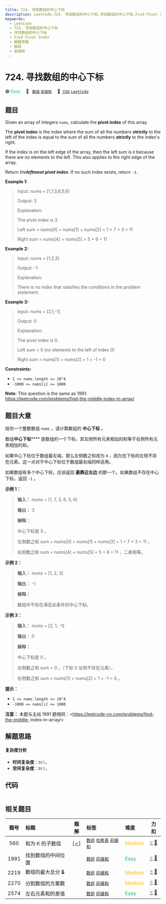 ```yaml
---
title: 724. 寻找数组的中心下标
description: LeetCode,724. 寻找数组的中心下标,寻找数组的中心下标,Find Pivot Index,解题思路,数组,前缀和
keywords:
  - LeetCode
  - 724. 寻找数组的中心下标
  - 寻找数组的中心下标
  - Find Pivot Index
  - 解题思路
  - 数组
  - 前缀和
---
```


# 724. 寻找数组的中心下标

🟢 <font color=#15bd66>Easy</font>&emsp; 🔖&ensp; [`数组`](/tag/array.md) [`前缀和`](/tag/prefix-sum.md)&emsp; 🔗&ensp;[`力扣`](https://leetcode.cn/problems/find-pivot-index) [`LeetCode`](https://leetcode.com/problems/find-pivot-index)

## 题目

Given an array of integers `nums`, calculate the **pivot index** of this
array.

The **pivot index** is the index where the sum of all the numbers **strictly**
to the left of the index is equal to the sum of all the numbers **strictly**
to the index's right.

If the index is on the left edge of the array, then the left sum is `0`
because there are no elements to the left. This also applies to the right edge
of the array.

Return _the**leftmost pivot index**_. If no such index exists, return `-1`.



**Example 1:**

> Input: nums = [1,7,3,6,5,6]
> 
> Output: 3
> 
> Explanation:
> 
> The pivot index is 3.
> 
> Left sum = nums[0] + nums[1] + nums[2] = 1 + 7 + 3 = 11
> 
> Right sum = nums[4] + nums[5] = 5 + 6 = 11

**Example 2:**

> Input: nums = [1,2,3]
> 
> Output: -1
> 
> Explanation:
> 
> There is no index that satisfies the conditions in the problem statement.

**Example 3:**

> Input: nums = [2,1,-1]
> 
> Output: 0
> 
> Explanation:
> 
> The pivot index is 0.
> 
> Left sum = 0 (no elements to the left of index 0)
> 
> Right sum = nums[1] + nums[2] = 1 + -1 = 0

**Constraints:**

  * `1 <= nums.length <= 10^4`
  * `-1000 <= nums[i] <= 1000`



**Note:** This question is the same as 1991:
<https://leetcode.com/problems/find-the-middle-index-in-array/>


## 题目大意

给你一个整数数组 `nums` ，请计算数组的 **中心下标** 。

数组**中心下标****** 是数组的一个下标，其左侧所有元素相加的和等于右侧所有元素相加的和。

如果中心下标位于数组最左端，那么左侧数之和视为 `0` ，因为在下标的左侧不存在元素。这一点对于中心下标位于数组最右端同样适用。

如果数组有多个中心下标，应该返回 **最靠近左边** 的那一个。如果数组不存在中心下标，返回 `-1` 。



**示例 1：**

> 
> 
> 
> 
> 
> **输入：** nums = [1, 7, 3, 6, 5, 6]
> 
> **输出：** 3
> 
> **解释：**
> 
> 中心下标是 3 。
> 
> 左侧数之和 sum = nums[0] + nums[1] + nums[2] = 1 + 7 + 3 = 11 ，
> 
> 右侧数之和 sum = nums[4] + nums[5] = 5 + 6 = 11 ，二者相等。
> 
> 

**示例 2：**

> 
> 
> 
> 
> 
> **输入：** nums = [1, 2, 3]
> 
> **输出：** -1
> 
> **解释：**
> 
> 数组中不存在满足此条件的中心下标。

**示例 3：**

> 
> 
> 
> 
> 
> **输入：** nums = [2, 1, -1]
> 
> **输出：** 0
> 
> **解释：**
> 
> 中心下标是 0 。
> 
> 左侧数之和 sum = 0 ，（下标 0 左侧不存在元素），
> 
> 右侧数之和 sum = nums[1] + nums[2] = 1 + -1 = 0 。



**提示：**

  * `1 <= nums.length <= 10^4`
  * `-1000 <= nums[i] <= 1000`



**注意：** 本题与主站 1991 题相同：<https://leetcode-cn.com/problems/find-the-middle-
index-in-array/>


## 解题思路

#### 复杂度分析

- **时间复杂度**：`O()`，
- **空间复杂度**：`O()`，

## 代码

```javascript

```

## 相关题目

<!-- prettier-ignore -->
| 题号 | 标题 | 题解 | 标签 | 难度 | 力扣 |
| :------: | :------ | :------: | :------ | :------ | :------: |
| 560 | 和为 K 的子数组 | [[✓]](/problem/0560.md) |  [`数组`](/tag/array.md) [`哈希表`](/tag/hash-table.md) [`前缀和`](/tag/prefix-sum.md) | <font color=#ffb800>Medium</font> | [🀄️](https://leetcode.cn/problems/subarray-sum-equals-k) [🔗](https://leetcode.com/problems/subarray-sum-equals-k) |
| 1991 | 找到数组的中间位置 |  |  [`数组`](/tag/array.md) [`前缀和`](/tag/prefix-sum.md) | <font color=#15bd66>Easy</font> | [🀄️](https://leetcode.cn/problems/find-the-middle-index-in-array) [🔗](https://leetcode.com/problems/find-the-middle-index-in-array) |
| 2219 | 数组的最大总分 🔒 |  |  [`数组`](/tag/array.md) [`前缀和`](/tag/prefix-sum.md) | <font color=#ffb800>Medium</font> | [🀄️](https://leetcode.cn/problems/maximum-sum-score-of-array) [🔗](https://leetcode.com/problems/maximum-sum-score-of-array) |
| 2270 | 分割数组的方案数 |  |  [`数组`](/tag/array.md) [`前缀和`](/tag/prefix-sum.md) | <font color=#ffb800>Medium</font> | [🀄️](https://leetcode.cn/problems/number-of-ways-to-split-array) [🔗](https://leetcode.com/problems/number-of-ways-to-split-array) |
| 2574 | 左右元素和的差值 |  |  [`数组`](/tag/array.md) [`前缀和`](/tag/prefix-sum.md) | <font color=#15bd66>Easy</font> | [🀄️](https://leetcode.cn/problems/left-and-right-sum-differences) [🔗](https://leetcode.com/problems/left-and-right-sum-differences) |